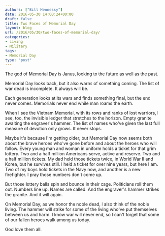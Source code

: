 ```yaml
---
authors: ["Bill Hennessy"]
date: 2016-05-30 14:00:24+00:00
draft: false
title: Two Faces of Memorial Day
layout: blog
url: /2016/05/30/two-faces-of-memorial-day/
categories:
- Living
- Military
tags:
- Memorial Day
type: "post"
---
```


The god of Memorial Day is Janus, looking to the future as well as the past.

Memorial Day looks back, but it also warns of something coming. The list of war dead is incomplete. It always will be.

Each generation looks at its wars and finds something final, but the end never comes. Memorials never end while man roams the earth.

When I see the Vietnam Memorial, with its rows and ranks of lost warriors, I see, too, the invisible ledger that stretches to the horizon. Empty granite awaiting the engraver's hammer. The list of names who've given the last full measure of devotion only grows. It never stops.

Maybe it's because I'm getting older, but Memorial Day now seems both about the brave heroes who've gone before and about the heroes who will follow. Every young man and woman in uniform holds a ticket for that grim lottery. Two and a half million Americans serve, active and reserve. Two and a half million tickets. My dad held those tickets twice, in World War II and Korea, but he survives still. I held a ticket for over nine years, but here I am. Two of my boys hold tickets in the Navy now, and another is a new firefighter. I pray those numbers don't come up.

But those lottery balls spin and bounce in their cage. Politicians roll them out. Numbers line up. Names are called. And the engraver's hammer strikes the granite. And it will again.

On Memorial Day, as we honor the noble dead, I also think of the noble living. The hammer will strike for some of the living who've put themselves between us and harm. I know war will never end, so I can't forget that some of our fallen heroes walk among us today.

God love them all.


